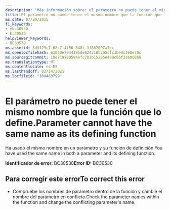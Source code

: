 ```yaml
---
description: 'Más información sobre: el parámetro no puede tener el mismo nombre que la función que lo define'
title: El parámetro no puede tener el mismo nombre que la función que lo define.
ms.date: 07/20/2015
f1_keywords:
- vbc30530
- bc30530
helpviewer_keywords:
- BC30530
ms.assetid: 8d3129c7-88c7-4f56-848f-1f867007a7ec
ms.openlocfilehash: e1030e794418bde824218b305cfc1bedc3e0e70c
ms.sourcegitcommit: 10e719780594efc781b15295e499c66f316068b8
ms.translationtype: MT
ms.contentlocale: es-ES
ms.lasthandoff: 02/14/2021
ms.locfileid: "100483799"
---
```

# <a name="parameter-cannot-have-the-same-name-as-its-defining-function"></a><span data-ttu-id="8a502-103">El parámetro no puede tener el mismo nombre que la función que lo define.</span><span class="sxs-lookup"><span data-stu-id="8a502-103">Parameter cannot have the same name as its defining function</span></span>

<span data-ttu-id="8a502-104">Ha usado el mismo nombre en un parámetro y su función de definición.</span><span class="sxs-lookup"><span data-stu-id="8a502-104">You have used the same name in both a parameter and its defining function.</span></span>  
  
 <span data-ttu-id="8a502-105">**Identificador de error:** BC30530</span><span class="sxs-lookup"><span data-stu-id="8a502-105">**Error ID:** BC30530</span></span>  
  
## <a name="to-correct-this-error"></a><span data-ttu-id="8a502-106">Para corregir este error</span><span class="sxs-lookup"><span data-stu-id="8a502-106">To correct this error</span></span>  
  
- <span data-ttu-id="8a502-107">Compruebe los nombres de parámetro dentro de la función y cambie el nombre del parámetro en conflicto.</span><span class="sxs-lookup"><span data-stu-id="8a502-107">Check the parameter names within the function and change the conflicting parameter's name.</span></span>

